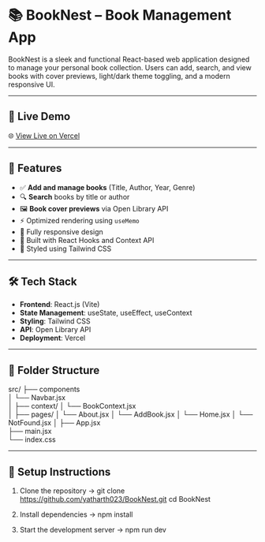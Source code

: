 # 📚 BookNest – Book Management App

BookNest is a sleek and functional React-based web application designed to manage your personal book collection. Users can add, search, and view books with cover previews, light/dark theme toggling, and a modern responsive UI.

---

## 🚀 Live Demo

🌐 [View Live on Vercel](https://book-nest-rust.vercel.app)

---

## 📸 Features

- ✅ **Add and manage books** (Title, Author, Year, Genre)
- 🔍 **Search** books by title or author
- 🖼️ **Book cover previews** via Open Library API
- ⚡ Optimized rendering using `useMemo`
- 🔁 Fully responsive design
- 🧠 Built with React Hooks and Context API
- 🎨 Styled using Tailwind CSS

---

## 🛠️ Tech Stack

- **Frontend**: React.js (Vite)
- **State Management**: useState, useEffect, useContext
- **Styling**: Tailwind CSS
- **API**: Open Library API
- **Deployment**: Vercel

---

## 📂 Folder Structure

src/
├── components       
│   └── Navbar.jsx         
│
├── context/
│   └── BookContext.jsx     
│
├── pages/
│   └── About.jsx 
│   └── AddBook.jsx 
│   └── Home.jsx 
│   └── NotFound.jsx 
│
├── App.jsx                 
├── main.jsx        
└── index.css               

---

## 🚀 Setup Instructions

1. Clone the repository ->
    git clone https://github.com/yatharth023/BookNest.git
    cd BookNest

2. Install dependencies ->
    npm install

3. Start the development server ->
    npm run dev

